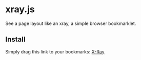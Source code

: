 xray.js
=======

See a page layout like an xray, a simple browser bookmarklet.

Install
-------

Simply drag this link to your bookmarks: <a href="javascript:(function()%7Bfunction%20callback()%7B(function(%24)%7Bvar%20jQuery%3D%24%3B%24('body%20*').filter(function()%20%7Breturn%20%24(this).css('display')%20%3D%3D%3D%20'none'%3B%7D).remove()%3Bvar%20divies%20%3D%20%24('body%20*')%3Bvar%20doc_frag%20%3D%20document.createDocumentFragment()%3Bdivies.each(function()%20%7Bvar%20offset%20%3D%20%24(this).offset()%3Bvar%20px_top%20%3D%20offset.top%3Bvar%20px_left%20%3D%20offset.left%3Bvar%20px_width%20%3D%20%24(this).outerWidth()%3Bvar%20px_height%20%3D%20%24(this).outerHeight()%3Bvar%20depth%20%3D%20%24(this).parents().length%3Bvar%20%24e%20%3D%20%24('%3Cdiv%3E%3C%2Fdiv%3E').css(%7Bposition%3A%20'absolute'%2Ctop%3A%20px_top%2Cleft%3A%20px_left%2Cwidth%3A%20px_width%2Cheight%3A%20px_height%2Cbackground%3A%20'blue'%2Copacity%3A%20.15%2FMath.log(depth)%2Cdisplay%3A%20'none'%7D).addClass('feature-finder-overlay')%3Bdoc_frag.appendChild(%24e%5B0%5D)%3B%7D)%3B%24('body').empty()%3B%24('body').css('background'%2C%20'none')%3B%24('body').append(doc_frag)%3B%24('.feature-finder-overlay').each(%20function(i)%20%7Bvar%20elem%20%3D%20this%3BsetTimeout(function()%20%7B%24(elem).show()%3B%7D%2C%20(10000%2Fdivies.length)%20*%20i)%3BsetTimeout(function()%20%7B%7D%2C%20(10000%2Fdivies.length)%20*%20(i%2B1))%3B%7D)%7D)(jQuery.noConflict(true))%7Dvar%20s%3Ddocument.createElement(%22script%22)%3Bs.src%3D%22https%3A%2F%2Fajax.googleapis.com%2Fajax%2Flibs%2Fjquery%2F1.7.1%2Fjquery.min.js%22%3Bif(s.addEventListener)%7Bs.addEventListener(%22load%22%2Ccallback%2Cfalse)%7Delse%20if(s.readyState)%7Bs.onreadystatechange%3Dcallback%7Ddocument.body.appendChild(s)%3B%7D)()">X-Ray</a>

